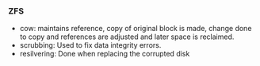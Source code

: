 


### ZFS
- cow: maintains reference, copy of original block is made, change done to copy and references are adjusted and later space is reclaimed.
- scrubbing: Used to fix data integrity errors.
- resilvering: Done when replacing the corrupted disk